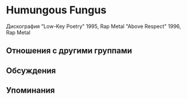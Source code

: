 # Humungous Fungus

Дискография
"Low-Key Poetry" 1995, Rap Metal
"Above Respect" 1996, Rap Metal

## Отношения с другими группами


## Обсуждения


## Упоминания

